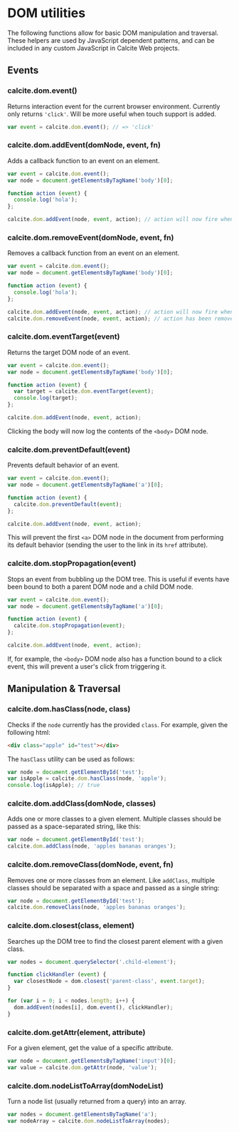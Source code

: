# DOM utilities

The following functions allow for basic DOM manipulation and traversal. These helpers are used by JavaScript dependent patterns, and can be included in any custom JavaScript in Calcite Web projects.

## Events

### calcite.dom.event()

Returns interaction event for the current browser environment. Currently only returns `'click'`. Will be more useful when touch support is added.

```js
var event = calcite.dom.event(); // => 'click'
```

### calcite.dom.addEvent(domNode, event, fn)

Adds a callback function to an event on an element.

```js
var event = calcite.dom.event();
var node = document.getElementsByTagName('body')[0];

function action (event) {
  console.log('hola');
};

calcite.dom.addEvent(node, event, action); // action will now fire when body is clicked
```

### calcite.dom.removeEvent(domNode, event, fn)

Removes a callback function from an event on an element.

```js
var event = calcite.dom.event();
var node = document.getElementsByTagName('body')[0];

function action (event) {
  console.log('hola');
};

calcite.dom.addEvent(node, event, action); // action will now fire when body is clicked
calcite.dom.removeEvent(node, event, action); // action has been removed from body click event
```

### calcite.dom.eventTarget(event)

Returns the target DOM node of an event.

```js
var event = calcite.dom.event();
var node = document.getElementsByTagName('body')[0];

function action (event) {
  var target = calcite.dom.eventTarget(event);
  console.log(target);
};

calcite.dom.addEvent(node, event, action);
```

Clicking the body will now log the contents of the `<body>` DOM node.

### calcite.dom.preventDefault(event)

Prevents default behavior of an event.

```js
var event = calcite.dom.event();
var node = document.getElementsByTagName('a')[0];

function action (event) {
  calcite.dom.preventDefault(event);
};

calcite.dom.addEvent(node, event, action);
```

This will prevent the first `<a>` DOM node in the document from performing its default behavior (sending the user to the link in its `href` attribute).

### calcite.dom.stopPropagation(event)

Stops an event from bubbling up the DOM tree. This is useful if events have been bound to both a parent DOM node and a child DOM node.

```js
var event = calcite.dom.event();
var node = document.getElementsByTagName('a')[0];

function action (event) {
  calcite.dom.stopPropagation(event);
};

calcite.dom.addEvent(node, event, action);
```

If, for example, the `<body>` DOM node also has a function bound to a click event, this will prevent a user's click from triggering it.

## Manipulation & Traversal

### calcite.dom.hasClass(node, class)

Checks if the `node` currently has the provided `class`. For example, given the following html:

```html
<div class="apple" id="test"></div>
```

The `hasClass` utility can be used as follows:

```js
var node = document.getElementById('test');
var isApple = calcite.dom.hasClass(node, 'apple');
console.log(isApple); // true
```

### calcite.dom.addClass(domNode, classes)

Adds one or more classes to a given element. Multiple classes should be passed as a space-separated string, like this:

```js
var node = document.getElementById('test');
calcite.dom.addClass(node, 'apples bananas oranges');
```

### calcite.dom.removeClass(domNode, event, fn)

Removes one or more classes from an element. Like `addClass`, multiple classes should be separated with a space and passed as a single string:

```js
var node = document.getElementById('test');
calcite.dom.removeClass(node, 'apples bananas oranges');
```

### calcite.dom.closest(class, element)

Searches up the DOM tree to find the closest parent element with a given class.

```js
var nodes = document.querySelector('.child-element');

function clickHandler (event) {
  var closestNode = dom.closest('parent-class', event.target);
}

for (var i = 0; i < nodes.length; i++) {
  dom.addEvent(nodes[i], dom.event(), clickHandler);
}
```

### calcite.dom.getAttr(element, attribute)

For a given element, get the value of a specific attribute.

```js
var node = document.getElementsByTagName('input')[0];
var value = calcite.dom.getAttr(node, 'value');
```

### calcite.dom.nodeListToArray(domNodeList)

Turn a node list (usually returned from a query) into an array.

```js
var nodes = document.getElementsByTagName('a');
var nodeArray = calcite.dom.nodeListToArray(nodes);
```

